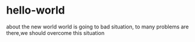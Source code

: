 # hello-world
about the new world
world is going to bad situation,
to many problems are there,we should overcome this situation
